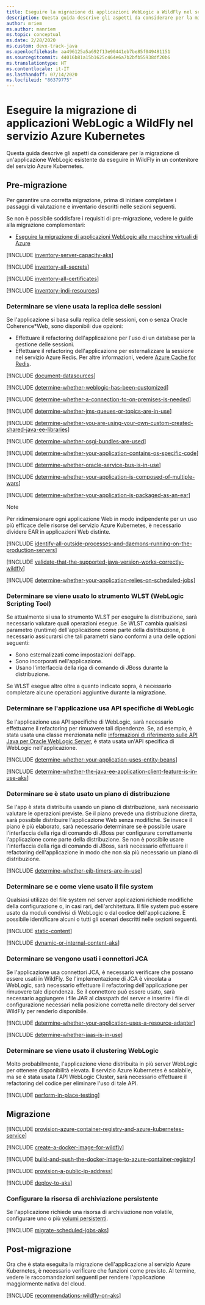 ```yaml
---
title: Eseguire la migrazione di applicazioni WebLogic a WildFly nel servizio Azure Kubernetes
description: Questa guida descrive gli aspetti da considerare per la migrazione di un'applicazione WebLogic esistente da eseguire in WildFly in un contenitore del servizio Azure Kubernetes.
author: mriem
ms.author: manriem
ms.topic: conceptual
ms.date: 2/28/2020
ms.custom: devx-track-java
ms.openlocfilehash: aa496125a5a692f13e90441eb7be85f049481151
ms.sourcegitcommit: 44016b81a15b1625c464e6a7b2bfb55938df20b6
ms.translationtype: HT
ms.contentlocale: it-IT
ms.lasthandoff: 07/14/2020
ms.locfileid: "86379775"
---
```

# <a name="migrate-weblogic-applications-to-wildfly-on-azure-kubernetes-service"></a>Eseguire la migrazione di applicazioni WebLogic a WildFly nel servizio Azure Kubernetes

Questa guida descrive gli aspetti da considerare per la migrazione di un'applicazione WebLogic esistente da eseguire in WildFly in un contenitore del servizio Azure Kubernetes.

## <a name="pre-migration"></a>Pre-migrazione

Per garantire una corretta migrazione, prima di iniziare completare i passaggi di valutazione e inventario descritti nelle sezioni seguenti.

Se non è possibile soddisfare i requisiti di pre-migrazione, vedere le guide alla migrazione complementari:

* [Eseguire la migrazione di applicazioni WebLogic alle macchine virtuali di Azure](migrate-weblogic-to-virtual-machines.md)

[!INCLUDE [inventory-server-capacity-aks](includes/inventory-server-capacity-aks.md)]

[!INCLUDE [inventory-all-secrets](includes/inventory-all-secrets.md)]

[!INCLUDE [inventory-all-certificates](includes/inventory-all-certificates.md)]

[!INCLUDE [inventory-jndi-resources](includes/inventory-jndi-resources.md)]

### <a name="determine-whether-session-replication-is-used"></a>Determinare se viene usata la replica delle sessioni

Se l'applicazione si basa sulla replica delle sessioni, con o senza Oracle Coherence*Web, sono disponibili due opzioni:

* Effettuare il refactoring dell'applicazione per l'uso di un database per la gestione delle sessioni.
* Effettuare il refactoring dell'applicazione per esternalizzare la sessione nel servizio Azure Redis. Per altre informazioni, vedere [Azure Cache for Redis](/azure/azure-cache-for-redis/cache-overview).

[!INCLUDE [document-datasources](includes/document-datasources.md)]

[!INCLUDE [determine-whether-weblogic-has-been-customized](includes/determine-whether-weblogic-has-been-customized.md)]

[!INCLUDE [determine-whether-a-connection-to-on-premises-is-needed](includes/determine-whether-a-connection-to-on-premises-is-needed.md)]

[!INCLUDE [determine-whether-jms-queues-or-topics-are-in-use](includes/determine-whether-jms-queues-or-topics-are-in-use.md)]

[!INCLUDE [determine-whether-you-are-using-your-own-custom-created-shared-java-ee-libraries](includes/determine-whether-you-are-using-your-own-custom-created-shared-java-ee-libraries.md)]

[!INCLUDE [determine-whether-osgi-bundles-are-used](includes/determine-whether-osgi-bundles-are-used.md)]

[!INCLUDE [determine-whether-your-application-contains-os-specific-code](includes/determine-whether-your-application-contains-os-specific-code.md)]

[!INCLUDE [determine-whether-oracle-service-bus-is-in-use](includes/determine-whether-oracle-service-bus-is-in-use.md)]

[!INCLUDE [determine-whether-your-application-is-composed-of-multiple-wars](includes/determine-whether-your-application-is-composed-of-multiple-wars.md)]

[!INCLUDE [determine-whether-your-application-is-packaged-as-an-ear](includes/determine-whether-your-application-is-packaged-as-an-ear.md)]

<!-- AKS-specific extension of the last INCLUDE. -->
> [!NOTE]
> Per ridimensionare ogni applicazione Web in modo indipendente per un uso più efficace delle risorse del servizio Azure Kubernetes, è necessario dividere EAR in applicazioni Web distinte.
<!-- end extension -->

[!INCLUDE [identify-all-outside-processes-and-daemons-running-on-the-production-servers](includes/identify-all-outside-processes-and-daemons-running-on-the-production-servers.md)]

[!INCLUDE [validate-that-the-supported-java-version-works-correctly-wildfly](includes/validate-that-the-supported-java-version-works-correctly-wildfly.md)]

[!INCLUDE [determine-whether-your-application-relies-on-scheduled-jobs](includes/determine-whether-your-application-relies-on-scheduled-jobs.md)]

### <a name="determine-whether-weblogic-scripting-tool-wlst-is-used"></a>Determinare se viene usato lo strumento WLST (WebLogic Scripting Tool)

Se attualmente si usa lo strumento WLST per eseguire la distribuzione, sarà necessario valutare quali operazioni esegue. Se WLST cambia qualsiasi parametro (runtime) dell'applicazione come parte della distribuzione, è necessario assicurarsi che tali parametri siano conformi a una delle opzioni seguenti:

* Sono esternalizzati come impostazioni dell'app.
* Sono incorporati nell'applicazione.
* Usano l'interfaccia della riga di comando di JBoss durante la distribuzione.

Se WLST esegue altro oltre a quanto indicato sopra, è necessario completare alcune operazioni aggiuntive durante la migrazione.

### <a name="determine-whether-your-application-uses-weblogic-specific-apis"></a>Determinare se l'applicazione usa API specifiche di WebLogic

Se l'applicazione usa API specifiche di WebLogic, sarà necessario effettuarne il refactoring per rimuovere tali dipendenze. Se, ad esempio, è stata usata una classe menzionata nelle [informazioni di riferimento sulle API Java per Oracle WebLogic Server](https://docs.oracle.com/en/middleware/fusion-middleware/weblogic-server/12.2.1.4/wlapi/index.html?overview-summary.html), è stata usata un'API specifica di WebLogic nell'applicazione.

[!INCLUDE [determine-whether-your-application-uses-entity-beans](includes/determine-whether-your-application-uses-entity-beans.md)]

[!INCLUDE [determine-whether-the-java-ee-application-client-feature-is-in-use-aks](includes/determine-whether-the-java-ee-application-client-feature-is-in-use-aks.md)]

### <a name="determine-whether-a-deployment-plan-was-used"></a>Determinare se è stato usato un piano di distribuzione

Se l'app è stata distribuita usando un piano di distribuzione, sarà necessario valutare le operazioni previste. Se il piano prevede una distribuzione diretta, sarà possibile distribuire l'applicazione Web senza modifiche. Se invece il piano è più elaborato, sarà necessario determinare se è possibile usare l'interfaccia della riga di comando di JBoss per configurare correttamente l'applicazione come parte della distribuzione. Se non è possibile usare l'interfaccia della riga di comando di JBoss, sarà necessario effettuare il refactoring dell'applicazione in modo che non sia più necessario un piano di distribuzione.

[!INCLUDE [determine-whether-ejb-timers-are-in-use](includes/determine-whether-ejb-timers-are-in-use.md)]

### <a name="determine-whether-and-how-the-file-system-is-used"></a>Determinare se e come viene usato il file system

Qualsiasi utilizzo del file system nel server applicazioni richiede modifiche della configurazione o, in casi rari, dell'architettura. Il file system può essere usato da moduli condivisi di WebLogic o dal codice dell'applicazione. È possibile identificare alcuni o tutti gli scenari descritti nelle sezioni seguenti.

[!INCLUDE [static-content](includes/static-content.md)]

[!INCLUDE [dynamic-or-internal-content-aks](includes/dynamic-or-internal-content-aks.md)]

### <a name="determine-whether-jca-connectors-are-used"></a>Determinare se vengono usati i connettori JCA

Se l'applicazione usa connettori JCA, è necessario verificare che possano essere usati in WildFly. Se l'implementazione di JCA è vincolata a WebLogic, sarà necessario effettuare il refactoring dell'applicazione per rimuovere tale dipendenza. Se il connettore può essere usato, sarà necessario aggiungere i file JAR al classpath del server e inserire i file di configurazione necessari nella posizione corretta nelle directory del server WildFly per renderlo disponibile.

[!INCLUDE [determine-whether-your-application-uses-a-resource-adapter](includes/determine-whether-your-application-uses-a-resource-adapter.md)]

[!INCLUDE [determine-whether-jaas-is-in-use](includes/determine-whether-jaas-is-in-use.md)]

### <a name="determine-whether-weblogic-clustering-is-used"></a>Determinare se viene usato il clustering WebLogic

Molto probabilmente, l'applicazione viene distribuita in più server WebLogic per ottenere disponibilità elevata. Il servizio Azure Kubernetes è scalabile, ma se è stata usata l'API WebLogic Cluster, sarà necessario effettuare il refactoring del codice per eliminare l'uso di tale API.

[!INCLUDE [perform-in-place-testing](includes/perform-in-place-testing.md)]

## <a name="migration"></a>Migrazione

[!INCLUDE [provision-azure-container-registry-and-azure-kubernetes-service](includes/provision-azure-container-registry-and-azure-kubernetes-service.md)]

[!INCLUDE [create-a-docker-image-for-wildfly](includes/create-a-docker-image-for-wildfly.md)]

[!INCLUDE [build-and-push-the-docker-image-to-azure-container-registry](includes/build-and-push-the-docker-image-to-azure-container-registry.md)]

[!INCLUDE [provision-a-public-ip-address](includes/provision-a-public-ip-address.md)]

[!INCLUDE [deploy-to-aks](includes/deploy-to-aks.md)]

### <a name="configure-persistent-storage"></a>Configurare la risorsa di archiviazione persistente

Se l'applicazione richiede una risorsa di archiviazione non volatile, configurare uno o più [volumi persistenti](/azure/aks/azure-disks-dynamic-pv).

[!INCLUDE [migrate-scheduled-jobs-aks](includes/migrate-scheduled-jobs-aks.md)]

## <a name="post-migration"></a>Post-migrazione

Ora che è stata eseguita la migrazione dell'applicazione al servizio Azure Kubernetes, è necessario verificare che funzioni come previsto. Al termine, vedere le raccomandazioni seguenti per rendere l'applicazione maggiormente nativa del cloud.

[!INCLUDE [recommendations-wildfly-on-aks](includes/recommendations-wildfly-on-aks.md)]
